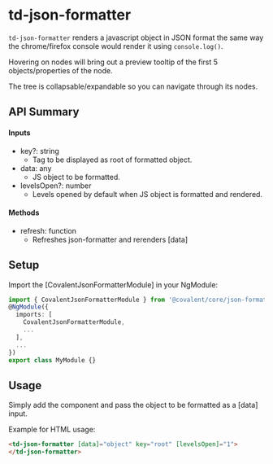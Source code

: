 # td-json-formatter

`td-json-formatter` renders a javascript object in JSON format the same way the chrome/firefox console would render it using `console.log()`.

Hovering on nodes will bring out a preview tooltip of the first 5 objects/properties of the node.

The tree is collapsable/expandable so you can navigate through its nodes.

## API Summary

#### Inputs

- key?: string
  - Tag to be displayed as root of formatted object.
- data: any
  - JS object to be formatted.
- levelsOpen?: number
  - Levels opened by default when JS object is formatted and rendered.

#### Methods

- refresh: function
  - Refreshes json-formatter and rerenders [data]

## Setup

Import the [CovalentJsonFormatterModule] in your NgModule:

```typescript
import { CovalentJsonFormatterModule } from '@covalent/core/json-formatter';
@NgModule({
  imports: [
    CovalentJsonFormatterModule,
    ...
  ],
  ...
})
export class MyModule {}
```

## Usage

Simply add the component and pass the object to be formatted as a [data] input.

Example for HTML usage:

```html
<td-json-formatter [data]="object" key="root" [levelsOpen]="1">
</td-json-formatter>
```
